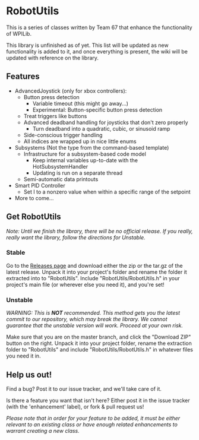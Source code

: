 # RobotUtils

This is a series of classes written by Team 67 that enhance the functionality of WPILib.

This library is unfinished as of yet. This list will be updated as new functionality is added to it, and once everything is present, the wiki will be updated with reference on the library.

## Features

  * AdvancedJoystick (only for xbox controllers):
    * Button press detection
      * Variable timeout (this might go away...)
      * Experimental: Button-specific button press detection
    * Treat triggers like buttons
    * Advanced deadband handling for joysticks that don't zero properly
      * Turn deadband into a quadratic, cubic, or sinusoid ramp
    * Side-conscious trigger handling
    * All indices are wrapped up in nice little enums
  * Subsystems (Not the type from the command-based template)
    * Infrastructure for a subsystem-based code model
      * Keep internal variables up-to-date with the HotSubsystemHandler
      * Updating is run on a separate thread
    * Semi-automatic data printouts
  * Smart PID Controller
    * Set I to a nonzero value when within a specific range of the setpoint
  * More to come...
  
## Get RobotUtils

_Note: Until we finish the library, there will be no official release. If you really, really want the library, follow the directions for Unstable._

### Stable

Go to the [Releases page](https://github.com/hot67/RobotUtils/releases/) and download either the zip or the tar.gz of the latest release. Unpack it into your project's folder and rename the folder it extracted into to "RobotUtils". Include "RobotUtils/RobotUtils.h" in your project's main file (or wherever else you need it), and you're set!

### Unstable

_WARNING: This is **NOT** recommended. This method gets you the latest commit to our repository, which may break the library. We cannot guarantee that the unstable version will work. Proceed at your own risk._

Make sure that you are on the master branch, and click the "Download ZIP" button on the right. Unpack it into your project folder, rename the extraction folder to "RobotUtils" and include "RobotUtils/RobotUtils.h" in whatever files you need it in.

## Help us out!

Find a bug? Post it to our issue tracker, and we'll take care of it.

Is there a feature you want that isn't here? Either post it in the issue tracker (with the 'enhancement' label), or fork & pull request us!

_Please note that in order for your feature to be added, it must be either relevant to an existing class or have enough related enhancements to warrant creating a new class._
